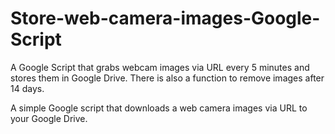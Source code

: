 # Store-web-camera-images-Google-Script
A Google Script that grabs webcam images via URL every 5 minutes and stores them in Google Drive. There is also a function to remove images after 14 days. 

A simple Google script that downloads a web camera images via URL to your Google Drive. 

